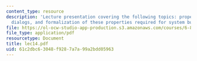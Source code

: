 ```yaml
---
content_type: resource
description: 'Lecture presentation covering the following topics: properties of human
  dialogs, and formalization of these properties required for system building.'
file: https://ol-ocw-studio-app-production.s3.amazonaws.com/courses/6-892-computational-models-of-discourse-spring-2004/61c2dbc63048f9287a7a99a2bdd05963_lec14.pdf
file_type: application/pdf
resourcetype: Document
title: lec14.pdf
uid: 61c2dbc6-3048-f928-7a7a-99a2bdd05963
---
```

